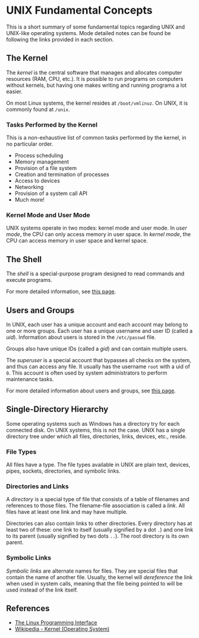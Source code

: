 # UNIX Fundamental Concepts

This is a short summary of some fundamental topics regarding UNIX and UNIX-like operating systems. Mode detailed notes can be found be following the links provided in each section.

## The Kernel

The _kernel_ is the central software that manages and allocates computer resources (RAM, CPU, etc.). It is possible to run programs on computers without kernels, but having one makes writing and running programs a lot easier.

On most Linux systems, the kernel resides at `/boot/vmlinuz`. On UNIX, it is commonly found at `/unix`.

### Tasks Performed by the Kernel

This is a non-exhaustive list of common tasks performed by the kernel, in no particular order.

- Process scheduling
- Memory management
- Provision of a file system
- Creation and termination of processes
- Access to devices
- Networking
- Provision of a system call API
- Much more!

### Kernel Mode and User Mode

UNIX systems operate in two modes: kernel mode and user mode. In _user mode_, the CPU can only access memory in user space. In _kernel mode_, the CPU can access memory in user space and kernel space.

## The Shell

The _shell_ is a special-purpose program designed to read commands and execute programs.

For more detailed information, see [this page](./shell.md).

## Users and Groups

In UNIX, each user has a unique account and each account may belong to one or more groups. Each user has a unique username and user ID (called a _uid_). Information about users is stored in the `/etc/passwd` file.

Groups also have unique IDs (called a _gid_) and can contain multiple users.

The _superuser_ is a special account that bypasses all checks on the system, and thus can access any file. It usually has the username `root` with a uid of `0`. This account is often used by system administrators to perform maintenance tasks.

For more detailed information about users and groups, see [this page](./users_groups.md).

## Single-Directory Hierarchy

Some operating systems such as Windows has a directory try for each connected disk. On UNIX systems, this is not the case. UNIX has a single directory tree under which all files, directories, links, devices, etc., reside.

### File Types

All files have a type. The file types available in UNIX are plain text, devices, pipes, sockets, directories, and symbolic links.

### Directories and Links

A _directory_ is a special type of file that consists of a table of filenames and references to those files. The filename-file association is called a _link_. All files have at least one link and may have multiple.

Directories can also contain links to other directories. Every directory has at least two of these: one link to itself (usually signified by a dot `.`) and one link to its parent (usually signified by two dots `..`). The root directory is its own parent.

### Symbolic Links

_Symbolic links_ are alternate names for files. They are special files that contain the name of another file. Usually, the kernel will _dereference_ the link when used in system calls, meaning that the file being pointed to will be used instead of the link itself.

## References

- [The Linux Programming Interface](https://man7.org/tlpi/)
- [Wikipedia - Kernel (Operating System)](<https://en.wikipedia.org/wiki/Kernel_(operating_system)>)
